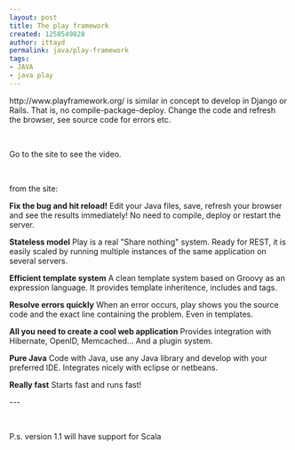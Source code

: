 ```yaml
---
layout: post
title: The play framework
created: 1258549828
author: ittayd
permalink: java/play-framework
tags:
- JAVA
- java play
---
```

<p>http://www.playframework.org/ is similar in concept to develop in Django or Rails. That is, no compile-package-deploy. Change the code and refresh the browser, see source code for errors etc.</p>
<p>&nbsp;</p>
<p>Go to the site to see the video.</p>
<p>&nbsp;</p>
<p>from the site:</p>
<p><strong>Fix the bug and hit reload!</strong> Edit your Java files, save, refresh your browser and see 		the results immediately! No need to compile, deploy or restart the server.</p>
<p><strong>Stateless model</strong> Play is a real &quot;Share nothing&quot; system. Ready for REST, it is easily scaled 		by running multiple instances of the same application on several servers.</p>
<p><strong>Efficient template system</strong> A clean template system based on Groovy as an expression language. 		It provides template inheritence, includes and tags.</p>
<p><strong>Resolve errors quickly</strong> When an error occurs, play shows you the source code and the 		exact line containing the problem. Even in templates.</p>
<p><strong>All you need to create a cool web application</strong> Provides integration with Hibernate, 		OpenID, Memcached... And a plugin system.</p>
<p><strong>Pure Java</strong> Code with Java, use any Java library and develop with your preferred IDE. 		Integrates nicely with eclipse or netbeans.</p>
<p><strong>Really fast</strong> Starts fast and runs fast!</p>
<p>---</p>
<p>&nbsp;</p>
<p>P.s. version 1.1 will have support for Scala</p>
